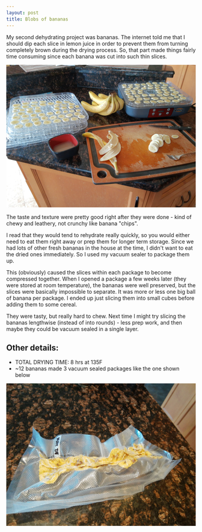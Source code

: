 ```yaml
---
layout: post
title: Blobs of bananas
---
```


My second dehydrating project was bananas. The internet told me that I should dip each slice in lemon juice in order to prevent them from turning completely brown during the drying process. So, that part made things fairly time consuming since each banana was cut into such thin slices.

![Bananas being prepared for dehydration](../images/IMG_20200524_135428682.jpg)

The taste and texture were pretty good right after they were done - kind of chewy and leathery, not crunchy like banana "chips".

I read that they would tend to rehydrate really quickly, so you would either need to eat them right away or prep them for longer term storage. Since we had lots of other fresh bananas in the house at the time, I didn't want to eat the dried ones immediately. So I used my vacuum sealer to package them up.

This (obviously) caused the slices within each package to become compressed together. When I opened a package a few weeks later (they were stored at room temperature), the bananas were well preserved, but the slices were basically impossible to separate. It was more or less one big ball of banana per package. I ended up just slicing them into small cubes before adding them to some cereal.

They were tasty, but really hard to chew. Next time I might try slicing the bananas lengthwise (instead of into rounds) - less prep work, and then maybe they could be vacuum sealed in a single layer.

Other details:
---
+ TOTAL DRYING TIME: 8 hrs at 135F
+ ~12 bananas made 3 vacuum sealed packages like the one shown below

![Vacuum sealed dried bananas](../images/IMG_20200530_183022971.jpg)
